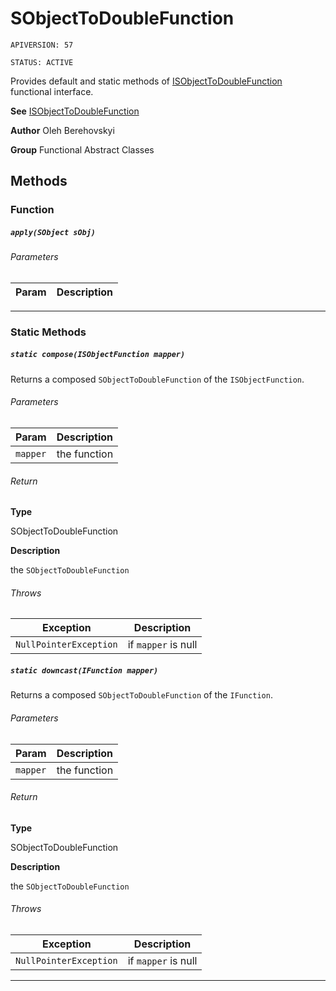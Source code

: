 # SObjectToDoubleFunction

`APIVERSION: 57`

`STATUS: ACTIVE`

Provides default and static methods of [ISObjectToDoubleFunction](/docs/Functional-Interfaces/ISObjectToDoubleFunction.md) functional interface.


**See** [ISObjectToDoubleFunction](/docs/Functional-Interfaces/ISObjectToDoubleFunction.md)


**Author** Oleh Berehovskyi


**Group** Functional Abstract Classes

## Methods
### Function
##### `apply(SObject sObj)`
###### Parameters
|Param|Description|
|---|---|

---
### Static Methods
##### `static compose(ISObjectFunction mapper)`

Returns a composed `SObjectToDoubleFunction` of the `ISObjectFunction`.

###### Parameters
|Param|Description|
|---|---|
|`mapper`|the function|

###### Return

**Type**

SObjectToDoubleFunction

**Description**

the `SObjectToDoubleFunction`

###### Throws
|Exception|Description|
|---|---|
|`NullPointerException`|if `mapper` is null|

##### `static downcast(IFunction mapper)`

Returns a composed `SObjectToDoubleFunction` of the `IFunction`.

###### Parameters
|Param|Description|
|---|---|
|`mapper`|the function|

###### Return

**Type**

SObjectToDoubleFunction

**Description**

the `SObjectToDoubleFunction`

###### Throws
|Exception|Description|
|---|---|
|`NullPointerException`|if `mapper` is null|

---
